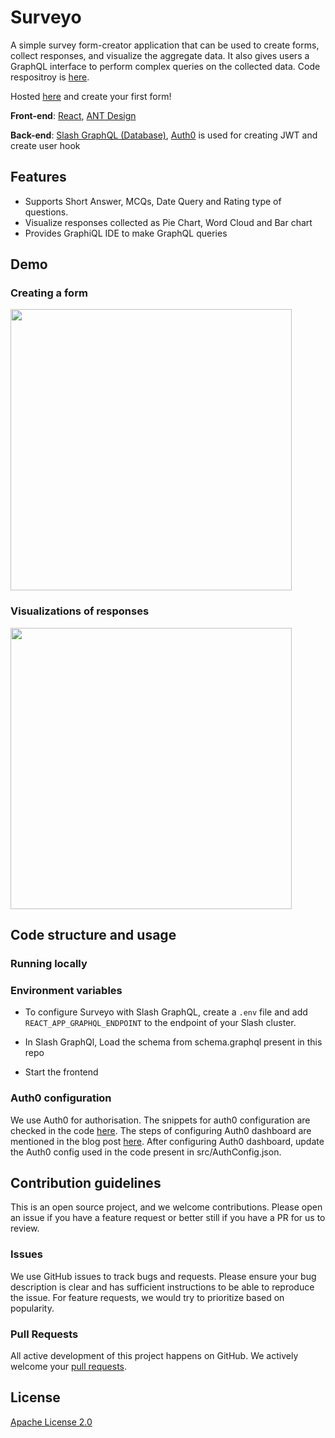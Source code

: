 # Surveyo

A simple survey form-creator application that can be used to create forms, collect responses, and visualize the aggregate data. It also gives users a GraphQL interface to perform complex queries on the collected data. Code respositroy is [here](https://github.com/rahulgurnani/surveyo).

Hosted [here](https://surveyo.one-click.cloud.dgraph.io/) and create your first form!

**Front-end**: [React](https://reactjs.org/), [ANT Design](https://ant.design/)

**Back-end**: [Slash GraphQL (Database)](https://dgraph.io/slash-graphql), [Auth0](https://auth0.com/) is used for creating JWT and create user hook

## Features

- Supports Short Answer, MCQs, Date Query and Rating type of questions.
- Visualize responses collected as Pie Chart, Word Cloud and Bar chart
- Provides GraphiQL IDE to make GraphQL queries

## Demo

### Creating a form

<img src="public/Create-Form.gif" width="450" />

### Visualizations of responses

<img src="public/Charts.gif" width="450" />

## Code structure and usage

### Running locally

### Environment variables

- To configure Surveyo with Slash GraphQL, create a `.env` file and add `REACT_APP_GRAPHQL_ENDPOINT` to the endpoint of your Slash cluster.

- In Slash GraphQl, Load the schema from schema.graphql present in this repo

- Start the frontend

### Auth0 configuration

We use Auth0 for authorisation. The snippets for auth0 configuration are checked in the code [here](https://github.com/rahulgurnani/surveyo/tree/master/auth0_snippets). The steps of configuring Auth0 dashboard are mentioned in the blog post [here](https://dgraph.io/blog/post/surveyo-into/).
After configuring Auth0 dashboard, update the Auth0 config used in the code present in src/AuthConfig.json.

## Contribution guidelines

This is an open source project, and we welcome contributions. Please open an issue if you have a feature request or better still if you have a PR for us to review.

### Issues

We use GitHub issues to track bugs and requests. Please ensure your bug description is clear and has sufficient instructions to be able to reproduce the issue. For feature requests, we would try to prioritize based on popularity.

### Pull Requests

All active development of this project happens on GitHub. We actively welcome your [pull requests](https://docs.github.com/en/github/collaborating-with-issues-and-pull-requests/creating-a-pull-request).

## License

[Apache License 2.0](LICENSE)
